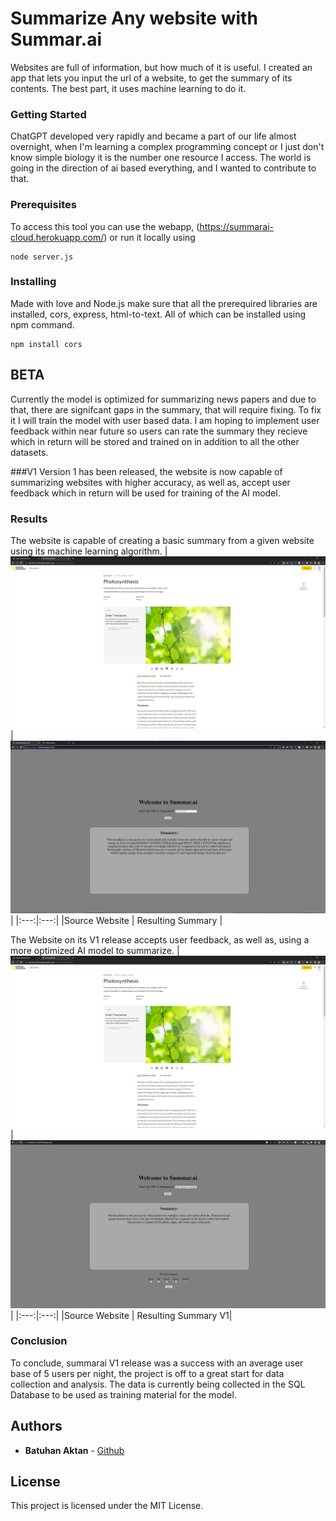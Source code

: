 # Summarize Any website with Summar.ai

Websites are full of information, but how much of it is useful. I created an app that lets you input the url of a website, to get the summary of its contents. The best part, it uses machine learning to do it.


### Getting Started
ChatGPT developed very rapidly and became a part of our life almost overnight, when I'm learning a complex programming concept or I just don't know simple biology it is the number one resource I access. The world is going in the direction of ai based everything, and I wanted to contribute to that. 

### Prerequisites

To access this tool you can use the webapp, (https://summarai-cloud.herokuapp.com/) or run it locally using

```
node server.js
```

### Installing

Made with love and Node.js make sure that all the prerequired libraries are installed, cors, express, html-to-text. All of which can be installed using npm command.

```
npm install cors
```

## BETA
Currently the model is optimized for summarizing news papers and due to that, there are signifcant gaps in the summary, that will require fixing.
To fix it I will train the model with user based data. I am hoping to implement user feedback within near future so users can rate the summary they recieve which in return will be stored and trained on in addition to all the other datasets.

###V1
Version 1 has been released, the website is now capable of summarizing websites with higher accuracy, as well as, accept user feedback which in return will be used for training of the AI model.

### Results

 The website is capable of creating a basic summary from a given website using its machine learning algorithm. 
|![Target Website](https://github.com/BatuhanAktan/PersonalWebsite/blob/master/images/sourceurl.png?raw=true)|![Result](https://github.com/BatuhanAktan/PersonalWebsite/blob/master/images/resultsummarai.png?raw=true)|
|:---:|:---:|
|Source Website | Resulting Summary |

The Website on its V1 release accepts user feedback, as well as, using a more optimized AI model to summarize.
|![Target Website](https://github.com/BatuhanAktan/PersonalWebsite/blob/master/images/sourceurl.png?raw=true)|![V1 Result](https://github.com/BatuhanAktan/PersonalWebsite/blob/master/images/summaraiv1.png?raw=true)|
|:---:|:---:|
|Source Website | Resulting Summary V1|

### Conclusion

To conclude, summarai V1 release was a success with an average user base of 5 users per night, the project is off to a great start for data collection and analysis. The data is currently being collected in the SQL Database to be used as training material for the model.

## Authors

* **Batuhan Aktan** - [Github](https://github.com/BatuhanAktan)

## License

This project is licensed under the MIT License.

